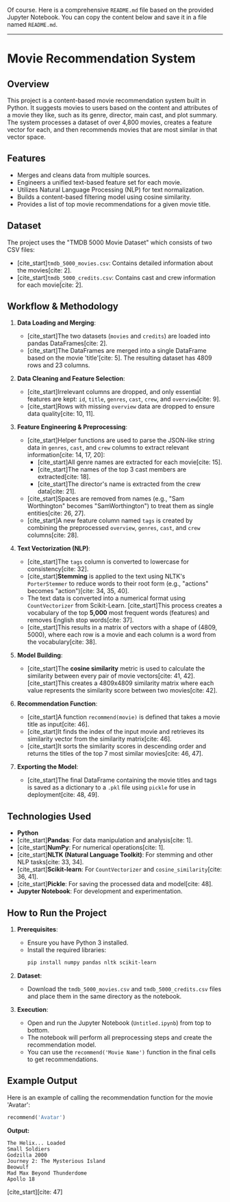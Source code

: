 Of course. Here is a comprehensive `README.md` file based on the provided Jupyter Notebook. You can copy the content below and save it in a file named `README.md`.

-----

# Movie Recommendation System

## Overview

This project is a content-based movie recommendation system built in Python. It suggests movies to users based on the content and attributes of a movie they like, such as its genre, director, main cast, and plot summary. The system processes a dataset of over 4,800 movies, creates a feature vector for each, and then recommends movies that are most similar in that vector space.

## Features

  - Merges and cleans data from multiple sources.
  - Engineers a unified text-based feature set for each movie.
  - Utilizes Natural Language Processing (NLP) for text normalization.
  - Builds a content-based filtering model using cosine similarity.
  - Provides a list of top movie recommendations for a given movie title.

## Dataset

The project uses the "TMDB 5000 Movie Dataset" which consists of two CSV files:

  - [cite\_start]`tmdb_5000_movies.csv`: Contains detailed information about the movies[cite: 2].
  - [cite\_start]`tmdb_5000_credits.csv`: Contains cast and crew information for each movie[cite: 2].

## Workflow & Methodology

1.  **Data Loading and Merging**:

      - [cite\_start]The two datasets (`movies` and `credits`) are loaded into pandas DataFrames[cite: 2].
      - [cite\_start]The DataFrames are merged into a single DataFrame based on the movie 'title'[cite: 5]. The resulting dataset has 4809 rows and 23 columns.

2.  **Data Cleaning and Feature Selection**:

      - [cite\_start]Irrelevant columns are dropped, and only essential features are kept: `id`, `title`, `genres`, `cast`, `crew`, and `overview`[cite: 9].
      - [cite\_start]Rows with missing `overview` data are dropped to ensure data quality[cite: 10, 11].

3.  **Feature Engineering & Preprocessing**:

      - [cite\_start]Helper functions are used to parse the JSON-like string data in `genres`, `cast`, and `crew` columns to extract relevant information[cite: 14, 17, 20]:
          - [cite\_start]All genre names are extracted for each movie[cite: 15].
          - [cite\_start]The names of the top 3 cast members are extracted[cite: 18].
          - [cite\_start]The director's name is extracted from the crew data[cite: 21].
      - [cite\_start]Spaces are removed from names (e.g., "Sam Worthington" becomes "SamWorthington") to treat them as single entities[cite: 26, 27].
      - [cite\_start]A new feature column named `tags` is created by combining the preprocessed `overview`, `genres`, `cast`, and `crew` columns[cite: 28].

4.  **Text Vectorization (NLP)**:

      - [cite\_start]The `tags` column is converted to lowercase for consistency[cite: 32].
      - [cite\_start]**Stemming** is applied to the text using NLTK's `PorterStemmer` to reduce words to their root form (e.g., "actions" becomes "action")[cite: 34, 35, 40].
      - The text data is converted into a numerical format using `CountVectorizer` from Scikit-Learn. [cite\_start]This process creates a vocabulary of the top **5,000** most frequent words (features) and removes English stop words[cite: 37].
      - [cite\_start]This results in a matrix of vectors with a shape of (4809, 5000), where each row is a movie and each column is a word from the vocabulary[cite: 38].

5.  **Model Building**:

      - [cite\_start]The **cosine similarity** metric is used to calculate the similarity between every pair of movie vectors[cite: 41, 42]. [cite\_start]This creates a 4809x4809 similarity matrix where each value represents the similarity score between two movies[cite: 42].

6.  **Recommendation Function**:

      - [cite\_start]A function `recommend(movie)` is defined that takes a movie title as input[cite: 46].
      - [cite\_start]It finds the index of the input movie and retrieves its similarity vector from the similarity matrix[cite: 46].
      - [cite\_start]It sorts the similarity scores in descending order and returns the titles of the top 7 most similar movies[cite: 46, 47].

7.  **Exporting the Model**:

      - [cite\_start]The final DataFrame containing the movie titles and tags is saved as a dictionary to a `.pkl` file using `pickle` for use in deployment[cite: 48, 49].

## Technologies Used

  - **Python**
  - [cite\_start]**Pandas**: For data manipulation and analysis[cite: 1].
  - [cite\_start]**NumPy**: For numerical operations[cite: 1].
  - [cite\_start]**NLTK (Natural Language Toolkit)**: For stemming and other NLP tasks[cite: 33, 34].
  - [cite\_start]**Scikit-learn**: For `CountVectorizer` and `cosine_similarity`[cite: 36, 41].
  - [cite\_start]**Pickle**: For saving the processed data and model[cite: 48].
  - **Jupyter Notebook**: For development and experimentation.

## How to Run the Project

1.  **Prerequisites**:

      - Ensure you have Python 3 installed.
      - Install the required libraries:
        ```bash
        pip install numpy pandas nltk scikit-learn
        ```

2.  **Dataset**:

      - Download the `tmdb_5000_movies.csv` and `tmdb_5000_credits.csv` files and place them in the same directory as the notebook.

3.  **Execution**:

      - Open and run the Jupyter Notebook (`Untitled.ipynb`) from top to bottom.
      - The notebook will perform all preprocessing steps and create the recommendation model.
      - You can use the `recommend('Movie Name')` function in the final cells to get recommendations.

## Example Output

Here is an example of calling the recommendation function for the movie 'Avatar':

```python
recommend('Avatar')
```

**Output:**

```
The Helix... Loaded
Small Soldiers
Godzilla 2000
Journey 2: The Mysterious Island
Beowulf
Mad Max Beyond Thunderdome
Apollo 18
```

[cite\_start][cite: 47]
